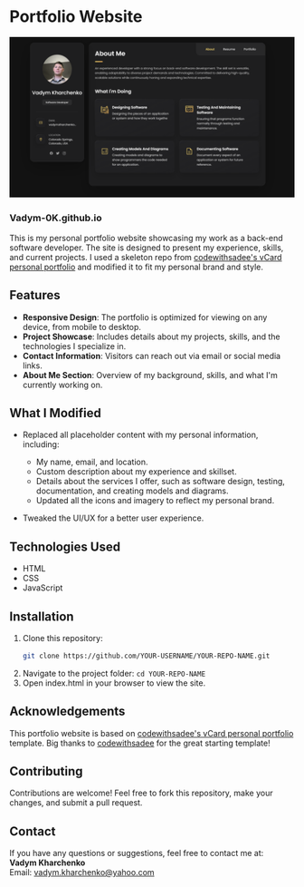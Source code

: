 # Portfolio Website
<p align="center">
<img alt="image" src="project-4.png"/>
</p>

### Vadym-0K.github.io

This is my personal portfolio website showcasing my work as a back-end software developer. The site is designed to present my experience, skills, and current projects. I used a skeleton repo from [codewithsadee's vCard personal portfolio](https://github.com/codewithsadee/vcard-personal-portfolio.git) and modified it to fit my personal brand and style.

## Features
- **Responsive Design**: The portfolio is optimized for viewing on any device, from mobile to desktop.
- **Project Showcase**: Includes details about my projects, skills, and the technologies I specialize in.
- **Contact Information**: Visitors can reach out via email or social media links.
- **About Me Section**: Overview of my background, skills, and what I'm currently working on.

## What I Modified
- Replaced all placeholder content with my personal information, including:
  - My name, email, and location.
  - Custom description about my experience and skillset.
  - Details about the services I offer, such as software design, testing, documentation, and creating models and diagrams.
  - Updated all the icons and imagery to reflect my personal brand.
  
- Tweaked the UI/UX for a better user experience.
  
## Technologies Used
- HTML
- CSS
- JavaScript

## Installation
1. Clone this repository:
   ```bash
   git clone https://github.com/YOUR-USERNAME/YOUR-REPO-NAME.git
   ```
2. Navigate to the project folder:
   ```cd YOUR-REPO-NAME```
3. Open index.html in your browser to view the site.

## Acknowledgements
This portfolio website is based on [codewithsadee's vCard personal portfolio](https://github.com/codewithsadee/vcard-personal-portfolio.git) template. Big thanks to [codewithsadee](https://github.com/codewithsadee) for the great starting template!

## Contributing
Contributions are welcome! Feel free to fork this repository, make your changes, and submit a pull request.


## Contact
If you have any questions or suggestions, feel free to contact me at:  
**Vadym Kharchenko**  
Email: vadym.kharchenko@yahoo.com


